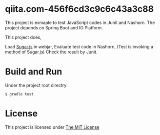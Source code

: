 # qiita.com-456f6cd3c9c6c43a3c88

This project is exmaple to test JavaScript codes in Junit and Nashorn. The project depends on Spring Boot and IO Platform.

This project does,

Load [Sugar.js](http://sugarjs.com/) in webjar,
Evaluate test code in Nashorn,
(Test is invoking a method of Sugar.js) 
Check the result by Junit.

# Build and Run

Under the project root directry:

```
$ gradle test
```

# License

This project is licensed under [The MIT License](http://opensource.org/licenses/MIT)
